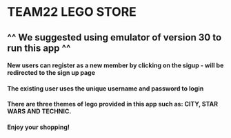 # TEAM22 LEGO STORE 

## ^^ We suggested using emulator of version 30 to run this app ^^ 


#### New users can register as a new member by clicking on the sigup - will be redirected to the sign up page
#### The existing user uses the unique username and password to login

#### There are three themes of lego provided in this app such as: CITY, STAR WARS AND TECHNIC. 
#### Enjoy your shopping!
